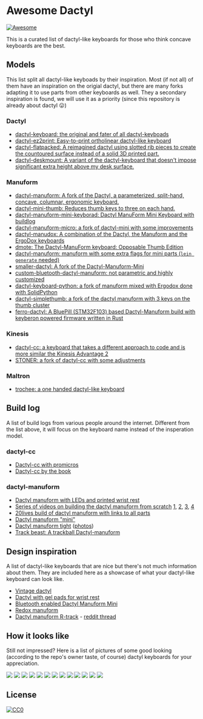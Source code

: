 # Awesome Dactyl

[![Awesome](https://cdn.rawgit.com/sindresorhus/awesome/d7305f38d29fed78fa85652e3a63e154dd8e8829/media/badge.svg)](https://github.com/sindresorhus/awesome)

This is a curated list of dactyl-like keyboards for those who think concave
keyboards are the best.

## Models

This list split all dactyl-like keyboads by their inspiration. Most (if not
all) of them have an inspiration on the origial dactyl, but there are many
forks adapting it to use parts from other keyboards as well. They a secondary
inspiration is found, we will use it as a priority (since this repository is
already about dactyl 😛)

### Dactyl

* [dactyl-keyboard: the original and fater of all dactyl-keyboads](https://github.com/adereth/dactyl-keyboard)
* [dactyl-ez2print: Easy-to-print ortholinear dactyl-like keyboard](https://github.com/ramonimbao/dactyl-ez2print)
* [dactyl-flatpacked: A reimagined dactyl using slotted rib pieces to create the countoured surface instead of a solid 3D printed part.](https://github.com/nickcoutsos/dactyl-flatpacked/)
* [dactyl-deskmount: A variant of the dactyl-keyboard that doesn't impose significant extra height above my desk surface.](https://github.com/nickcoutsos/dactyl-deskmount/)

### Manuform

* [dactyl-manuform: A fork of the Dactyl, a parameterized, split-hand, concave, columnar, ergonomic keyboard.](https://github.com/abstracthat/dactyl-manuform)
* [dactyl-mini-thumb: Reduces thumb keys to three on each hand.](https://github.com/aleung/mini-thumb-dactyl-keyboard)
* [dactyl-manuform-mini-keyborad: Dactyl ManuForm Mini Keyboard with buildlog](https://github.com/bstiq/dactyl-manuform-mini-keyboard)
* [dactyl-manuform-micro: a fork of dactyl-mini with some improvements](https://github.com/klesh/dactyl-manuform-micro)
* [dactyl-manudox: A combination of the Dactyl, the Manuform and the ErgoDox keyboards](https://github.com/phillipthelen/dactyl-keyboard)
* [dmote: The Dactyl-ManuForm keyboard: Opposable Thumb Edition](https://github.com/tleytek/dactyl-keyboard)
* [dactyl-manuform: manuform with some extra flags for mini parts (`lein generate` needed)](https://github.com/carbonfet/dactyl-manuform)
* [smaller-dactyl: A fork of the Dactyl-Manuform-Mini](https://github.com/tleytek/Smaller-Dactyl)
* [custom-bluetooth-dactyl-manuform: not parametric and highly customized](https://github.com/jamiehs/custom-bluetooth-dactyl-manuform)
* [dactyl-keyboard-python: a fork of manuform mixed with Ergodox done with SolidPython](https://github.com/helmecke/dactyl-keyboard)
* [dactyl-simplethumb: a fork of the dactyl manuform with 3 keys on the thumb cluster](https://github.com/asdacap/dactyl-simplethumb)
* [ferro-dactyl: A BluePill (STM32F103) based Dactyl-Manuform build with keyberon powered firmware written in Rust](https://github.com/wose/ferro-dactyl)

### Kinesis

* [dactyl-cc: a keyboard that takes a different approach to code and is more similar the Kinesis Advantage 2](https://github.com/mjohns/dactyl-cc)
* [STONER: a fork of dactyl-cc with some adjustments](https://github.com/simonjohansson/the-best-keyboard-in-the-universe)

### Maltron

* [trochee: a one handed dactyl-like keyboard](https://github.com/porkostomus/trochee)


## Build log

A list of build logs from various people around the internet. Different from
the list above, it will focus on the keyboard name instead of the insperation
model.

### dactyl-cc

* [Dactyl-cc with promicros](https://imgur.com/a/68ReQeh)
* [Dactyl-cc by the book](https://imgur.com/gallery/Y3lbhb8)

### dactyl-manuform

* [Dactyl manuform with LEDs and printed wrist rest](https://imgur.com/a/3xqx0M3)
* [Series of videos on building the dactyl manuform from scratch](https://www.youtube.com/watch?v=dWC_8BOArzc) [1](https://www.youtube.com/watch?v=dWC_8BOArzc), [2](https://www.youtube.com/watch?v=fDc6rjZGYiI), [3](https://www.youtube.com/watch?v=r-CKnaoSmCk), [4](https://www.youtube.com/watch?v=Oloh3Yabu6I)
* [20lives build of dactyl manuform with links to all parts](https://github.com/20lives/Dactyl-Manuform)
* [Dactyl manuform "mini"](https://www.beekeeb.com/dactyl-manuform-mini-mechanical-keyboard-build-log/)
* [Dactyl manuform tight](https://github.com/okke-formsma/dactyl-manuform-tight) ([photos](https://imgur.com/gallery/YePWDY5))
* [Track beast: A trackball Dactyl-manuform](https://medium.com/@kincade/track-beast-build-log-a-trackball-dactyl-manuform-19eaa0880222)


## Design inspiration

A list of dactyl-like keyboards that are nice but there's not much information
about them. They are included here as a showcase of what your dactyl-like
keyboard can look like.

* [Vintage dactyl](https://www.reddit.com/r/MechanicalKeyboards/comments/79io6i/vintage_dactyl/)
* [Dactyl with gel pads for wrist rest](https://imgur.com/a/oMtpd)
* [Bluetooth enabled Dactyl Manuform Mini](https://www.reddit.com/r/MechanicalKeyboards/comments/ejqas3/bluetooth_enabled_dactyl_manuform_mini/)
* [Redox manuform](https://www.reddit.com/r/MechanicalKeyboards/comments/bb5d7e/p_redox_manuform/)
* [Dactyl manuform R-track](https://imgur.com/a/TDE640k) - [reddit thread](https://www.reddit.com/r/MechanicalKeyboards/comments/g3aue6/the_dactylmanuformrtrack_with_qmk_features_on_a/)


## How it looks like

Still not impressed? Here is a list of pictures of some good looking (according
to the repo's owner taste, of course) dactyl keyboards for your appreciation.

![](images/https%25%25%25github.com%2520lives%25Dactyl-Manuform.jpeg)
![](images/https%25%25%25github.com%25adereth%25dactyl-keyboard.png)
![](images/https%25%25%25github.com%25aleung%25mini-thumb-dactyl-keyboard.jpg)
![](images/https%25%25%25github.com%25bstiq%25dactyl-manuform-mini-keyboard.jpg)
![](images/https%25%25%25github.com%25jamiehs%25custom-bluetooth-dactyl-manuform.jpg)
![](images/https%25%25%25github.com%25mjohns%25dactyl-cc.jpeg)
![](images/https%25%25%25github.com%25nickcoutsos%25dactyl-flatpacked.jpg)
![](images/https%25%25%25imgur.com%25a%253xqx0M3.jpg)
![](images/https%25%25%25imgur.com%25a%25oMtpd.jpg)
![](images/https%25%25%25imgur.com%25gallery%25YePWDY5.jpeg)
![](images/https%25%25%25medium.com%25@kincade%25track-beast-build-log-a-trackball-dactyl-manuform-19eaa0880222-2.jpeg)
![](images/https%25%25%25medium.com%25@kincade%25track-beast-build-log-a-trackball-dactyl-manuform-19eaa0880222.jpeg)
![](images/https%25%25%25www.reddit.com%25r%25MechanicalKeyboards%25comments%2579io6i%25vintage_dactyl.jpg)


## License

[![CC0](https://licensebuttons.net/p/zero/1.0/88x31.png)](https://creativecommons.org/publicdomain/zero/1.0/)
